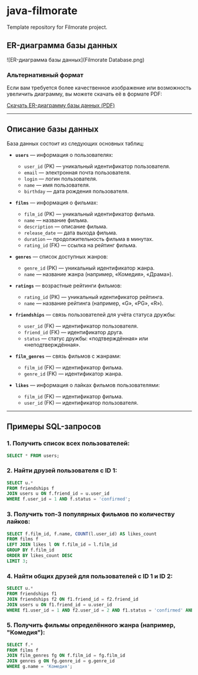# java-filmorate
Template repository for Filmorate project.

## ER-диаграмма базы данных

![ER-диаграмма базы данных](Filmorate Database.png)

### Альтернативный формат
Если вам требуется более качественное изображение или возможность увеличить диаграмму, вы можете скачать её в формате PDF:

[Скачать ER-диаграмму базы данных (PDF)](Filmorate_Database.pdf)

---

## Описание базы данных

База данных состоит из следующих основных таблиц:

- **`users`** — информация о пользователях:
    - `user_id` (PK) — уникальный идентификатор пользователя.
    - `email` — электронная почта пользователя.
    - `login` — логин пользователя.
    - `name` — имя пользователя.
    - `birthday` — дата рождения пользователя.

- **`films`** — информация о фильмах:
    - `film_id` (PK) — уникальный идентификатор фильма.
    - `name` — название фильма.
    - `description` — описание фильма.
    - `release_date` — дата выхода фильма.
    - `duration` — продолжительность фильма в минутах.
    - `rating_id` (FK) — ссылка на рейтинг фильма.

- **`genres`** — список доступных жанров:
    - `genre_id` (PK) — уникальный идентификатор жанра.
    - `name` — название жанра (например, «Комедия», «Драма»).

- **`ratings`** — возрастные рейтинги фильмов:
    - `rating_id` (PK) — уникальный идентификатор рейтинга.
    - `name` — название рейтинга (например, «G», «PG», «R»).

- **`friendships`** — связь пользователей для учёта статуса дружбы:
    - `user_id` (FK) — идентификатор пользователя.
    - `friend_id` (FK) — идентификатор друга.
    - `status` — статус дружбы: «подтверждённая» или «неподтверждённая».

- **`film_genres`** — связь фильмов с жанрами:
    - `film_id` (FK) — идентификатор фильма.
    - `genre_id` (FK) — идентификатор жанра.

- **`likes`** — информация о лайках фильмов пользователями:
    - `film_id` (FK) — идентификатор фильма.
    - `user_id` (FK) — идентификатор пользователя.

---

## Примеры SQL-запросов

### 1. Получить список всех пользователей:
```sql
SELECT * FROM users;
```

### 2. Найти друзей пользователя с ID 1:
```sql
SELECT u.* 
FROM friendships f
JOIN users u ON f.friend_id = u.user_id
WHERE f.user_id = 1 AND f.status = 'confirmed';
```

### 3. Получить топ-3 популярных фильмов по количеству лайков:
```sql
SELECT f.film_id, f.name, COUNT(l.user_id) AS likes_count
FROM films f
LEFT JOIN likes l ON f.film_id = l.film_id
GROUP BY f.film_id
ORDER BY likes_count DESC
LIMIT 3;
```

### 4. Найти общих друзей для пользователей с ID 1 и ID 2:
```sql
SELECT u.* 
FROM friendships f1
JOIN friendships f2 ON f1.friend_id = f2.friend_id
JOIN users u ON f1.friend_id = u.user_id
WHERE f1.user_id = 1 AND f2.user_id = 2 AND f1.status = 'confirmed' AND f2.status = 'confirmed';
```

### 5. Получить фильмы определённого жанра (например, "Комедия"):
```sql
SELECT f.*
FROM films f
JOIN film_genres fg ON f.film_id = fg.film_id
JOIN genres g ON fg.genre_id = g.genre_id
WHERE g.name = 'Комедия';
```